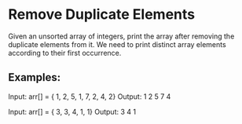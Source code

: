 # Remove Duplicate Elements
Given an unsorted array of integers, print the array after removing the duplicate elements from it. We need to print distinct array elements according to their first occurrence.

## Examples:

Input: arr[] = { 1, 2, 5, 1, 7, 2, 4, 2}
Output: 1 2 5 7 4

Input: arr[] = { 3, 3, 4, 1, 1}
Output: 3 4 1
